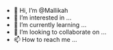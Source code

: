 - 👋 Hi, I’m @Mallikah
- 👀 I’m interested in ...
- 🌱 I’m currently learning ...
- 💞️ I’m looking to collaborate on ...
- 📫 How to reach me ...

<!---
Mallikah/Mallikah is a ✨ special ✨ repository because its `README.md` (this file) appears on your GitHub profile.
You can click the Preview link to take a look at your changes.
--->
